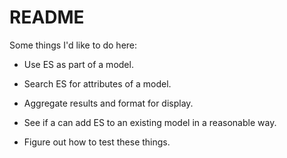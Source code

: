 # README

Some things I'd like to do here:

* Use ES as part of a model.

* Search ES for attributes of a model.

* Aggregate results and format for display.

* See if a can add ES to an existing model in a reasonable way.

* Figure out how to test these things.
